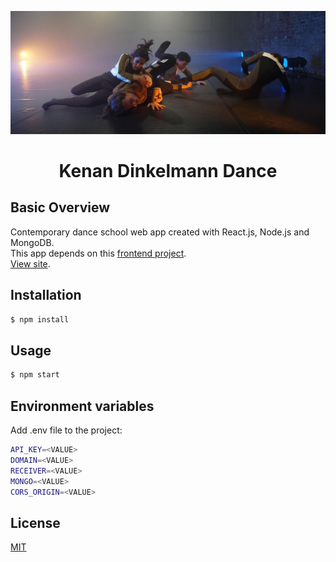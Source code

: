 ![](https://github.com/DavideDeFeudis/kenan/blob/master/src/images/about_1920.jpg)

<h1 align="center">Kenan Dinkelmann Dance</h1>

## Basic Overview

Contemporary dance school web app created with React.js, Node.js and MongoDB.  
This app depends on this [frontend project](https://github.com/DavideDeFeudis/kenan).   
[View site](https://kenandinkelmann.netlify.app/). 

## Installation

```bash
$ npm install
```

## Usage

```bash
$ npm start
```

## Environment variables

Add .env file to the project:

```bash
API_KEY=<VALUE>
DOMAIN=<VALUE>
RECEIVER=<VALUE>
MONGO=<VALUE>
CORS_ORIGIN=<VALUE>
```

## License
[MIT](https://choosealicense.com/licenses/mit/)
